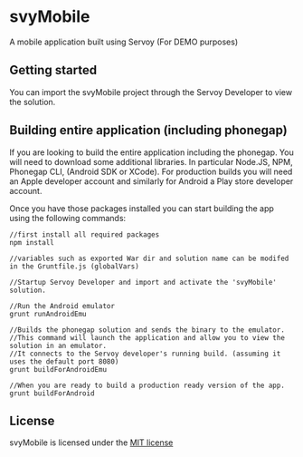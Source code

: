 # svyMobile
A mobile application built using Servoy (For DEMO purposes)

Getting started
-------------
You can import the svyMobile project through the Servoy Developer to view the solution.

Building entire application (including phonegap)
-------------
If you are looking to build the entire application including the phonegap.  You will need to download some additional libraries. In particular Node.JS, NPM, Phonegap CLI, (Android SDK or XCode).  For production builds you will need an Apple developer account and similarly for Android a Play store developer account.

Once you have those packages installed you can start building the app using the following commands:
```
//first install all required packages
npm install 

//variables such as exported War dir and solution name can be modifed in the Gruntfile.js (globalVars)

//Startup Servoy Developer and import and activate the 'svyMobile' solution.
 
//Run the Android emulator
grunt runAndroidEmu 

//Builds the phonegap solution and sends the binary to the emulator.  
//This command will launch the application and allow you to view the solution in an emulator. 
//It connects to the Servoy developer's running build. (assuming it uses the default port 8080)
grunt buildForAndroidEmu

//When you are ready to build a production ready version of the app.
grunt buildForAndroid

```
License
-------
svyMobile is licensed under the [MIT license](https://opensource.org/licenses/MIT)
